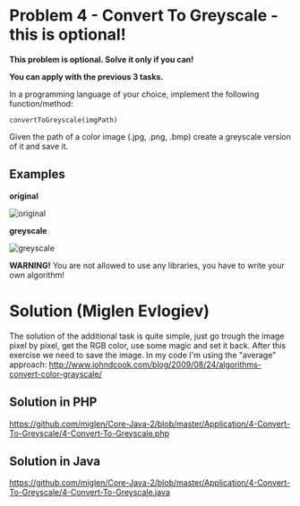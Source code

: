 # Problem 4 - Convert To Greyscale - this is optional!

**This problem is optional. Solve it only if you can!**

**You can apply with the previous 3 tasks.**

In a programming language of your choice, implement the following function/method:
```
convertToGreyscale(imgPath)
```
Given the path of a color image (.jpg, .png, .bmp) create a greyscale version of it and save it.

## Examples
**original**

![original](images/john-romero.jpg)

**greyscale**

![greyscale](images/john-romero-greyscale.jpg)

**WARNING!** You are not allowed to use any libraries, you have to write your own algorithm!


# Solution (Miglen Evlogiev)
The solution of the additional task is quite simple, just go trough the image pixel by pixel, get the RGB color, use some magic and set it back.
After this exercise we need to save the image. In my code I'm using the "average" approach: http://www.johndcook.com/blog/2009/08/24/algorithms-convert-color-grayscale/

## Solution in PHP
https://github.com/miglen/Core-Java-2/blob/master/Application/4-Convert-To-Greyscale/4-Convert-To-Greyscale.php

## Solution in Java
https://github.com/miglen/Core-Java-2/blob/master/Application/4-Convert-To-Greyscale/4-Convert-To-Greyscale.java